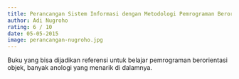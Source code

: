 ```yaml
---
title: Perancangan Sistem Informasi dengan Metodologi Pemrograman Berorientasi Objek
author: Adi Nugroho
rating: 6 / 10
date: 05-05-2015
image: perancangan-nugroho.jpg
---
```


Buku yang bisa dijadikan referensi untuk belajar pemrograman berorientasi objek, banyak anologi yang menarik di dalamnya. 